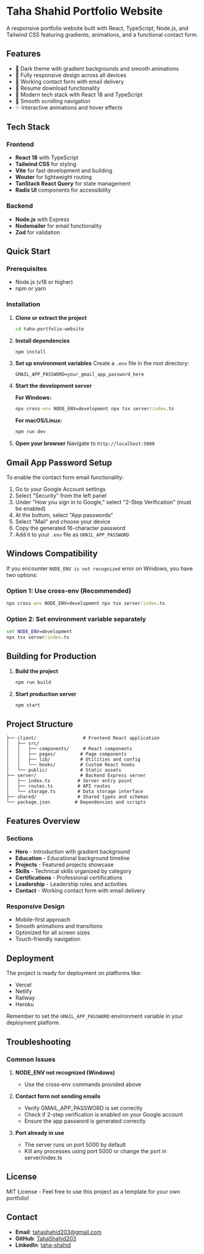 # Taha Shahid Portfolio Website

A responsive portfolio website built with React, TypeScript, Node.js, and Tailwind CSS featuring gradients, animations, and a functional contact form.

## Features

- 🎨 Dark theme with gradient backgrounds and smooth animations
- 📱 Fully responsive design across all devices
- 📧 Working contact form with email delivery
- 📄 Resume download functionality
- 🚀 Modern tech stack with React 18 and TypeScript
- 🎯 Smooth scrolling navigation
- ✨ Interactive animations and hover effects

## Tech Stack

### Frontend
- **React 18** with TypeScript
- **Tailwind CSS** for styling
- **Vite** for fast development and building
- **Wouter** for lightweight routing
- **TanStack React Query** for state management
- **Radix UI** components for accessibility

### Backend
- **Node.js** with Express
- **Nodemailer** for email functionality
- **Zod** for validation

## Quick Start

### Prerequisites
- Node.js (v18 or higher)
- npm or yarn

### Installation

1. **Clone or extract the project**
   ```bash
   cd taha-portfolio-website
   ```

2. **Install dependencies**
   ```bash
   npm install
   ```

3. **Set up environment variables**
   Create a `.env` file in the root directory:
   ```
   GMAIL_APP_PASSWORD=your_gmail_app_password_here
   ```

4. **Start the development server**
   
   **For Windows:**
   ```cmd
   npx cross-env NODE_ENV=development npx tsx server/index.ts
   ```
   
   **For macOS/Linux:**
   ```bash
   npm run dev
   ```

5. **Open your browser**
   Navigate to `http://localhost:5000`

## Gmail App Password Setup

To enable the contact form email functionality:

1. Go to your Google Account settings
2. Select "Security" from the left panel
3. Under "How you sign in to Google," select "2-Step Verification" (must be enabled)
4. At the bottom, select "App passwords"
5. Select "Mail" and choose your device
6. Copy the generated 16-character password
7. Add it to your `.env` file as `GMAIL_APP_PASSWORD`

## Windows Compatibility

If you encounter `NODE_ENV is not recognized` error on Windows, you have two options:

### Option 1: Use cross-env (Recommended)
```cmd
npx cross-env NODE_ENV=development npx tsx server/index.ts
```

### Option 2: Set environment variable separately
```cmd
set NODE_ENV=development
npx tsx server/index.ts
```

## Building for Production

1. **Build the project**
   ```bash
   npm run build
   ```

2. **Start production server**
   ```bash
   npm start
   ```

## Project Structure

```
├── client/                 # Frontend React application
│   ├── src/
│   │   ├── components/     # React components
│   │   ├── pages/         # Page components
│   │   ├── lib/           # Utilities and config
│   │   └── hooks/         # Custom React hooks
│   └── public/            # Static assets
├── server/                # Backend Express server
│   ├── index.ts          # Server entry point
│   ├── routes.ts         # API routes
│   └── storage.ts        # Data storage interface
├── shared/               # Shared types and schemas
└── package.json         # Dependencies and scripts
```

## Features Overview

### Sections
- **Hero** - Introduction with gradient background
- **Education** - Educational background timeline
- **Projects** - Featured projects showcase
- **Skills** - Technical skills organized by category
- **Certifications** - Professional certifications
- **Leadership** - Leadership roles and activities
- **Contact** - Working contact form with email delivery

### Responsive Design
- Mobile-first approach
- Smooth animations and transitions
- Optimized for all screen sizes
- Touch-friendly navigation

## Deployment

The project is ready for deployment on platforms like:
- Vercel
- Netlify
- Railway
- Heroku

Remember to set the `GMAIL_APP_PASSWORD` environment variable in your deployment platform.

## Troubleshooting

### Common Issues

1. **NODE_ENV not recognized (Windows)**
   - Use the cross-env commands provided above

2. **Contact form not sending emails**
   - Verify GMAIL_APP_PASSWORD is set correctly
   - Check if 2-step verification is enabled on your Google account
   - Ensure the app password is generated correctly

3. **Port already in use**
   - The server runs on port 5000 by default
   - Kill any processes using port 5000 or change the port in server/index.ts

## License

MIT License - Feel free to use this project as a template for your own portfolio!

## Contact

- **Email**: tahashahid203@gmail.com
- **GitHub**: [TahaShahid203](https://github.com/TahaShahid203)
- **LinkedIn**: [taha-shahid](https://linkedin.com/in/taha-shahid)